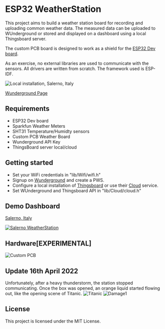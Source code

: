 # ESP32 WeatherStation 
This project aims to build a weather station board for recording and uploading common weather data. The measured data can be uploaded to WUnderground or stored and displayed on a dashboard using a local Thingsboard server.

The custom PCB board is designed to work as a shield for the [ESP32 Dev board](https://www.az-delivery.de/it/products/esp32-developmentboard).

As an exercise, no external libraries are used to communicate with the sensors. All drivers are written from scratch. The framework used is ESP-IDF.

![Local installation, Salerno, Italy](https://i.ibb.co/0tcJq8N/photo-2021-09-26-17-05-20.jpg)

[Wunderground Page](https://www.wunderground.com/dashboard/pws/IBARON16/)

## Requirements
 - ESP32 Dev board 
 - Sparkfun Weather Meters
 - SHT31 Temperature/Humidty sensors
 - Custom PCB Weather Board
 - Wunderground API Key
 - ThingsBoard server local/cloud

## Getting started
- Set your WiFi credentials in "lib/Wifi/wifi.h"
- Signup on [Wunderground](https://www.wunderground.com/member/devices) and create a PWS.
- Configure a local installation of [Thingsboard](https://thingsboard.io/) or use their [Cloud](https://thingsboard.cloud/) service.
- Set WUnderground and Thingsboard API  in "lib/Cloud/cloud.h"

## Demo Dashboard
[Salerno, Italy](https://bit.ly/3zLmFFb)

[
![Salerno WeatherStation](https://i.ibb.co/GpYNhDy/Screenshot-2021-09-26-at-17-35-48.png "Salerno WeatherStation")](https://bit.ly/3zLmFFb)

## Hardware[EXPERIMENTAL]
![Custom PCB](https://i.ibb.co/HCTZjY3/Screenshot-2021-09-26-at-17-54-37.png)

## Update 16th April 2022
Unfortunately, after a heavy thunderstorm, the station stopped communicating. Once the box was opened, an orange liquid started flowing out, like the opening scene of Titanic.
![Titanic](https://s7.gifyu.com/images/ezgif.com-gif-makerec0f60f41f05fa2a.gif)
![Damage1](https://i.ibb.co/tm3cYzZ/photo-2022-04-16-11-28-03.jpg)

## License

This project is licensed under the MIT License.




